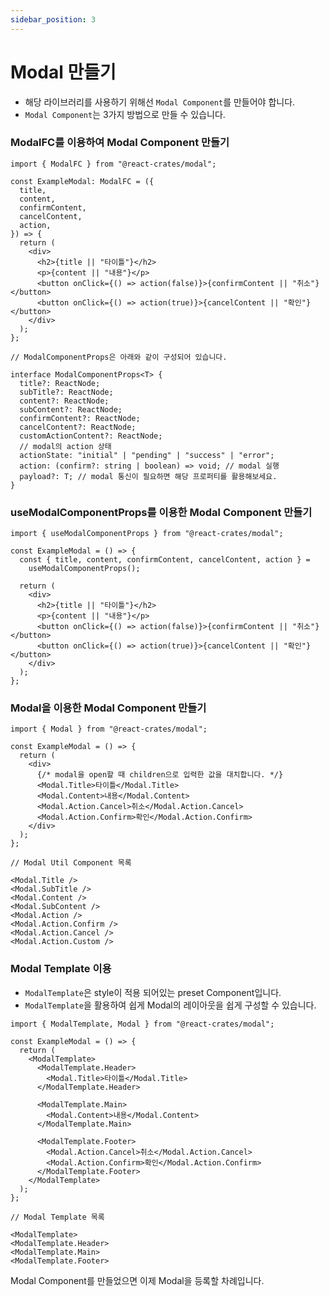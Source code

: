 ```yaml
---
sidebar_position: 3
---
```


# Modal 만들기

- 해당 라이브러리를 사용하기 위해선 `Modal Component`를 만들어야 합니다.
- `Modal Component`는 3가지 방법으로 만들 수 있습니다.

### ModalFC를 이용하여 Modal Component 만들기

```tsx title="ExampleModal.tsx"
import { ModalFC } from "@react-crates/modal";

const ExampleModal: ModalFC = ({
  title,
  content,
  confirmContent,
  cancelContent,
  action,
}) => {
  return (
    <div>
      <h2>{title || "타이틀"}</h2>
      <p>{content || "내용"}</p>
      <button onClick={() => action(false)}>{confirmContent || "취소"}</button>
      <button onClick={() => action(true)}>{cancelContent || "확인"}</button>
    </div>
  );
};

// ModalComponentProps은 아래와 같이 구성되어 있습니다.

interface ModalComponentProps<T> {
  title?: ReactNode;
  subTitle?: ReactNode;
  content?: ReactNode;
  subContent?: ReactNode;
  confirmContent?: ReactNode;
  cancelContent?: ReactNode;
  customActionContent?: ReactNode;
  // modal의 action 상태
  actionState: "initial" | "pending" | "success" | "error";
  action: (confirm?: string | boolean) => void; // modal 실행
  payload?: T; // modal 통신이 필요하면 해당 프로퍼티를 활용해보세요.
}
```

### useModalComponentProps를 이용한 Modal Component 만들기

```tsx title="ExampleModal.tsx"
import { useModalComponentProps } from "@react-crates/modal";

const ExampleModal = () => {
  const { title, content, confirmContent, cancelContent, action } =
    useModalComponentProps();

  return (
    <div>
      <h2>{title || "타이틀"}</h2>
      <p>{content || "내용"}</p>
      <button onClick={() => action(false)}>{confirmContent || "취소"}</button>
      <button onClick={() => action(true)}>{cancelContent || "확인"}</button>
    </div>
  );
};
```

### Modal을 이용한 Modal Component 만들기

```tsx title="ExampleModal.tsx"
import { Modal } from "@react-crates/modal";

const ExampleModal = () => {
  return (
    <div>
      {/* modal을 open할 때 children으로 입력한 값을 대치합니다. */}
      <Modal.Title>타이틀</Modal.Title>
      <Modal.Content>내용</Modal.Content>
      <Modal.Action.Cancel>취소</Modal.Action.Cancel>
      <Modal.Action.Confirm>확인</Modal.Action.Confirm>
    </div>
  );
};

// Modal Util Component 목록

<Modal.Title />
<Modal.SubTitle />
<Modal.Content />
<Modal.SubContent />
<Modal.Action />
<Modal.Action.Confirm />
<Modal.Action.Cancel />
<Modal.Action.Custom />
```

### Modal Template 이용

- `ModalTemplate`은 style이 적용 되어있는 preset Component입니다.
- `ModalTemplate`을 활용하여 쉽게 Modal의 레이아웃을 쉽게 구성할 수 있습니다.

```tsx
import { ModalTemplate, Modal } from "@react-crates/modal";

const ExampleModal = () => {
  return (
    <ModalTemplate>
      <ModalTemplate.Header>
        <Modal.Title>타이틀</Modal.Title>
      </ModalTemplate.Header>

      <ModalTemplate.Main>
        <Modal.Content>내용</Modal.Content>
      </ModalTemplate.Main>

      <ModalTemplate.Footer>
        <Modal.Action.Cancel>취소</Modal.Action.Cancel>
        <Modal.Action.Confirm>확인</Modal.Action.Confirm>
      </ModalTemplate.Footer>
    </ModalTemplate>
  );
};

// Modal Template 목록

<ModalTemplate>
<ModalTemplate.Header>
<ModalTemplate.Main>
<ModalTemplate.Footer>
```

Modal Component를 만들었으면 이제 Modal을 등록할 차례입니다.
